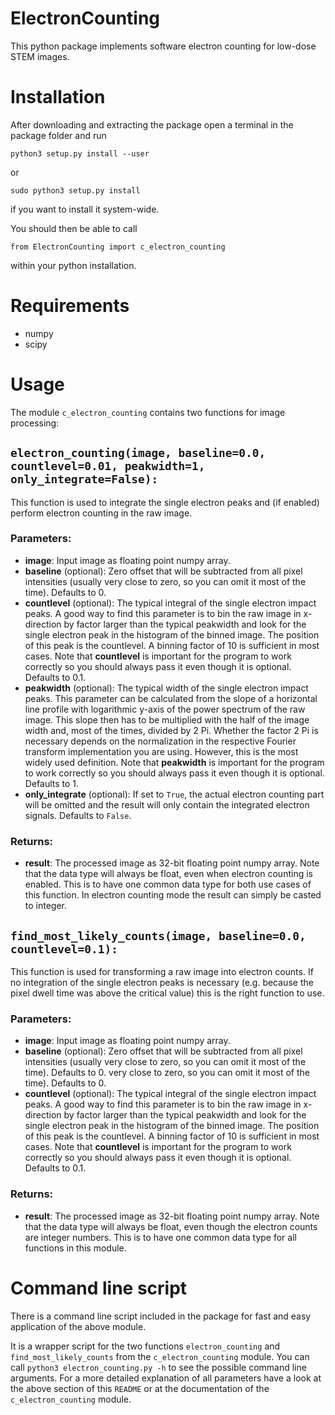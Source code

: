 ElectronCounting
============

This python package implements software electron counting for low-dose STEM images.

Installation
============

After downloading and extracting the package open a terminal in the package folder and run
```
python3 setup.py install --user
```
or
```
sudo python3 setup.py install
```
if you want to install it system-wide.

You should then be able to call
```
from ElectronCounting import c_electron_counting
```
within your python installation.

Requirements
============

* numpy
* scipy

Usage
=====

The module `c_electron_counting` contains two functions for image processing:

`electron_counting(image, baseline=0.0, countlevel=0.01, peakwidth=1, only_integrate=False):`
--------------------------------------------------------------------------------------------

This function is used to integrate the single electron peaks and (if enabled) perform electron counting in the raw image.

### Parameters:

* __image__: Input image as floating point numpy array.
* __baseline__ (optional): Zero offset that will be subtracted from all pixel intensities (usually very close to zero, so you can omit it most of the time). Defaults to 0.
* __countlevel__ (optional): The typical integral of the single electron impact peaks. A good way to find this parameter is to bin the raw image in x-direction by factor larger than the typical peakwidth and look for the single electron peak in the histogram of the binned image. The position of this peak is the countlevel. A binning factor of 10 is sufficient in most cases. Note that __countlevel__ is important for the program to work correctly so you should always pass it even though it is optional. Defaults to 0.1.
* __peakwidth__ (optional): The typical width of the single electron impact peaks. This parameter can be calculated from the slope of a horizontal line profile with logarithmic y-axis of the power spectrum of the raw image. This slope then has to be multiplied with the half of the image width and, most of the times, divided by 2 Pi. Whether the factor 2 Pi is necessary depends on the normalization in the respective Fourier transform implementation you are using. However, this is the most widely used definition. Note that __peakwidth__ is important for the program to work correctly so you should always pass it even though it is optional. Defaults to 1.
* __only_integrate__ (optional): If set to `True`, the actual electron counting part will be omitted and the result will only contain the integrated electron signals. Defaults to `False`.

### Returns:

* __result__: The processed image as 32-bit floating point numpy array. Note that the data type will always be float, even when electron counting is enabled. This is to have one common data type for both use cases of this function. In electron counting mode the result can simply be casted to integer.

`find_most_likely_counts(image, baseline=0.0, countlevel=0.1):`
--------------------------------------------------------------

This function is used for transforming a raw image into electron counts. If no integration of the single electron peaks is necessary (e.g. because the pixel dwell time was above the critical value) this is the right function to use.

### Parameters:

* __image__: Input image as floating point numpy array.
* __baseline__ (optional): Zero offset that will be subtracted from all pixel intensities (usually very close to zero, so you can omit it most of the time). Defaults to 0.
very close to zero, so you can omit it most of the time). Defaults to 0.
* __countlevel__ (optional): The typical integral of the single electron impact peaks. A good way to find this parameter is to bin the raw image in x-direction by factor larger than the typical peakwidth and look for the single electron peak in the histogram of the binned image. The position of this peak is the countlevel. A binning factor of 10 is sufficient in most cases. Note that __countlevel__ is important for the program to work correctly so you should always pass it even though it is optional. Defaults to 0.1.

### Returns:

* __result__: The processed image as 32-bit floating point numpy array. Note that the data type will always be float, even though the electron counts are integer numbers. This is to have one common data type for all functions in this module.

Command line script
===================

There is a command line script included in the package for fast and easy application of the above module.

It is a wrapper script for the two functions `electron_counting` and `find_most_likely_counts` from the `c_electron_counting` module. You can call `python3 electron_counting.py -h` to see the possible command line arguments. For a more detailed explanation of all parameters have a look at the above section of this `README` or at the documentation of the `c_electron_counting` module.

